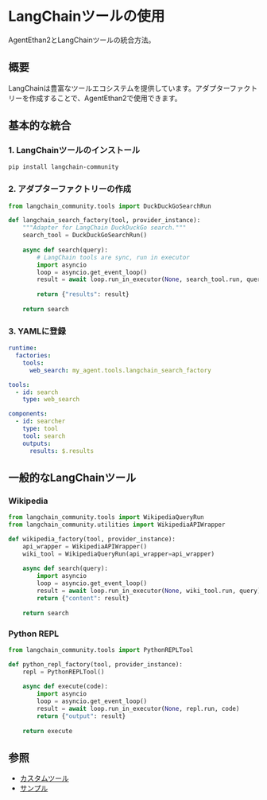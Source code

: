 # LangChainツールの使用

AgentEthan2とLangChainツールの統合方法。

## 概要

LangChainは豊富なツールエコシステムを提供しています。アダプターファクトリーを作成することで、AgentEthan2で使用できます。

## 基本的な統合

### 1. LangChainツールのインストール

```bash
pip install langchain-community
```

### 2. アダプターファクトリーの作成

```python
from langchain_community.tools import DuckDuckGoSearchRun

def langchain_search_factory(tool, provider_instance):
    """Adapter for LangChain DuckDuckGo search."""
    search_tool = DuckDuckGoSearchRun()
    
    async def search(query):
        # LangChain tools are sync, run in executor
        import asyncio
        loop = asyncio.get_event_loop()
        result = await loop.run_in_executor(None, search_tool.run, query)
        
        return {"results": result}
    
    return search
```

### 3. YAMLに登録

```yaml
runtime:
  factories:
    tools:
      web_search: my_agent.tools.langchain_search_factory

tools:
  - id: search
    type: web_search

components:
  - id: searcher
    type: tool
    tool: search
    outputs:
      results: $.results
```

## 一般的なLangChainツール

### Wikipedia

```python
from langchain_community.tools import WikipediaQueryRun
from langchain_community.utilities import WikipediaAPIWrapper

def wikipedia_factory(tool, provider_instance):
    api_wrapper = WikipediaAPIWrapper()
    wiki_tool = WikipediaQueryRun(api_wrapper=api_wrapper)
    
    async def search(query):
        import asyncio
        loop = asyncio.get_event_loop()
        result = await loop.run_in_executor(None, wiki_tool.run, query)
        return {"content": result}
    
    return search
```

### Python REPL

```python
from langchain_community.tools import PythonREPLTool

def python_repl_factory(tool, provider_instance):
    repl = PythonREPLTool()
    
    async def execute(code):
        import asyncio
        loop = asyncio.get_event_loop()
        result = await loop.run_in_executor(None, repl.run, code)
        return {"output": result}
    
    return execute
```

## 参照

- [カスタムツール](./custom_tools.md)
- [サンプル](./examples.md)
